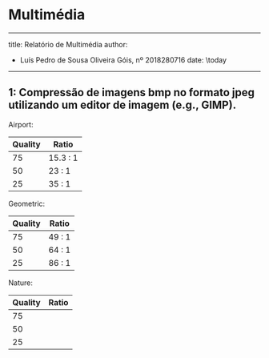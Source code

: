 # Multimédia

---
title: Relatório de Multimédia
author:
  - Luís Pedro de Sousa Oliveira Góis, nº 2018280716
date: \today
---

## 1: Compressão de imagens bmp no formato jpeg utilizando um editor de imagem (e.g., GIMP).

Airport: 

| Quality | Ratio |
| -------------- | --------------- |
| 75 | 15.3 : 1 |
| 50 | 23 : 1 |
| 25 | 35 : 1 |

Geometric:

| Quality | Ratio |
| -------------- | --------------- |
| 75 | 49 : 1 |
| 50 | 64 : 1 |
| 25 | 86 : 1 |

Nature:

| Quality | Ratio |
| -------------- | --------------- |
| 75 | |
| 50 | |
| 25 | |
